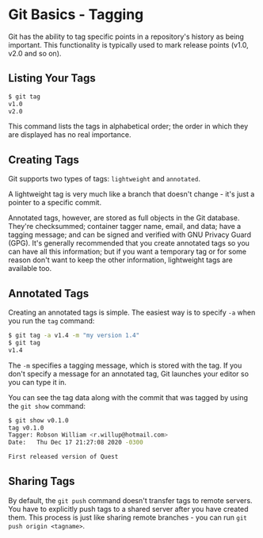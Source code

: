 # Git Basics - Tagging

Git has the ability to tag specific points in a repository's history as being important. This functionality is typically used to mark release points (v1.0, v2.0 and so on).

## Listing Your Tags

```bash
$ git tag
v1.0
v2.0
```

This command lists the tags in alphabetical order; the order in which they are displayed has no real importance.

## Creating Tags

Git supports two types of tags: `lightweight` and `annotated`.

A lightweight tag is very much like a branch that doesn't change - it's just a pointer to a specific commit.

Annotated tags, however, are stored as full objects in the Git database. They're checksummed; container tagger name, email, and data; have a tagging message; and can be signed and verified with GNU Privacy Guard (GPG). It's generally recommended that you create annotated tags so you can have all this information; but if you want a temporary tag or for some reason don't want to keep the other information, lightweight tags are available too.

## Annotated Tags

Creating an annotated tags is simple. The easiest way is to specify `-a` when you run the `tag` command:

```bash
$ git tag -a v1.4 -m "my version 1.4"
$ git tag
v1.4
```

The `-m` specifies a tagging message, which is stored with the tag. If you don't specify a message for an annotated tag, Git launches your editor so you can type it in.

You can see the tag data along with the commit that was tagged by using the `git show` command:

```bash
$ git show v0.1.0
tag v0.1.0
Tagger: Robson William <r.willup@hotmail.com>
Date:   Thu Dec 17 21:27:08 2020 -0300

First released version of Quest
```

## Sharing Tags

By default, the `git push` command doesn't transfer tags to remote servers. You have to explicitly push tags to a shared server after you have created them. This process is just like sharing remote branches - you can run `git push origin <tagname>`.